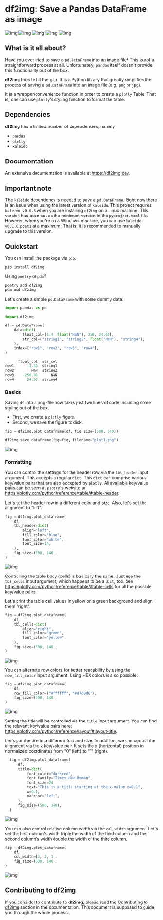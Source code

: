 # df2img: Save a Pandas DataFrame as image

![img](https://img.shields.io/pypi/v/df2img)
![img](https://img.shields.io/pypi/pyversions/df2img)
![img](https://img.shields.io/github/license/andreas-vester/df2img)
![img](https://img.shields.io/github/issues/andreas-vester/df2img)
![img](https://img.shields.io/github/stars/andreas-vester/df2img)

## What is it all about?

Have you ever tried to save a ``pd.DataFrame`` into an image file? This is not a straightforward process at all. Unfortunately, ``pandas`` itself doesn't provide this functionality out of the box.

**df2img** tries to fill the gap. It is a Python library that greatly simplifies the process of saving a ``pd.DataFrame`` into an image file (e.g. ``png`` or ``jpg``).

It is a wrapper/convenience function in order to create a ``plotly`` Table. That is, one can use ``plotly``'s styling function to format the table.


## Dependencies

**df2img** has a limited number of dependencies, namely

- ``pandas``
- ``plotly``
- ``kaleido``


## Documentation

An extensive documentation is available at https://df2img.dev.


## Important note
The ``kaleido`` dependency is needed to save a ``pd.DataFrame``. Right now there is an
issue when using the latest version of ``kaleido``.
This project requires ``kaleido v0.0.3`` when you are installing ``df2img`` on a Linux
machine. This version has been set as the minimum version in the ``pyproject.toml``
file.
However, when you're on a Windows machine, you can use ``kaleido v0.1.0.post1`` at a
maximum. That is, it is recommended to manually upgrade to this version.

## Quickstart

You can install the package via ``pip``.

```bash
pip install df2img
```

Using ``poetry`` or ``pdm``?

```bash
poetry add df2img
pdm add df2img
```

Let's create a simple ``pd.DataFrame`` with some dummy data:

```python
import pandas as pd

import df2img

df = pd.DataFrame(
    data=dict(
        float_col=[1.4, float("NaN"), 250, 24.65],
        str_col=("string1", "string2", float("NaN"), "string4"),
    ),
    index=["row1", "row2", "row3", "row4"],
)
```
```python
      float_col  str_col
row1       1.40  string1
row2        NaN  string2
row3     250.00      NaN
row4      24.65  string4
```

### Basics

Saving ``df`` into a png-file now takes just two lines of code including some styling out of the box.

* First, we create a ``plotly`` figure.
* Second, we save the figure to disk.

```python
fig = df2img.plot_dataframe(df, fig_size=(500, 140))

df2img.save_dataframe(fig=fig, filename="plot1.png")
```

![img](https://github.com/andreas-vester/df2img/blob/main/docs/img/plot1.png?raw=true)


### Formatting

You can control the settings for the header row via the ``tbl_header`` input argument. This accepts a regular ``dict``. This ``dict`` can comprise various key/value pairs that are also accepted by ``plotly``. All available key/value pairs can be seen at ``plotly``'s website at https://plotly.com/python/reference/table/#table-header.

Let's set the header row in a different color and size. Also, let's set the alignment to "left".

```python
fig = df2img.plot_dataframe(
    df,
    tbl_header=dict(
        align="left",
        fill_color="blue",
        font_color="white",
        font_size=14,
    ),
    fig_size=(500, 140),
)
```
![img](https://github.com/andreas-vester/df2img/blob/main/docs/img/plot2.png?raw=true)


Controlling the table body (cells) is basically the same. Just use the ``tbl_cells`` input argument, which happens to be a ``dict``, too.
See https://plotly.com/python/reference/table/#table-cells for all the possible key/value pairs.

Let's print the table cell values in yellow on a green background and align them "right".

```python
fig = df2img.plot_dataframe(
    df,
    tbl_cells=dict(
        align="right",
        fill_color="green",
        font_color="yellow",
    ),
    fig_size=(500, 140),
)
```

![img](https://github.com/andreas-vester/df2img/blob/main/docs/img/plot3.png?raw=true)


You can alternate row colors for better readability by using the ``row_fill_color`` input argument. Using HEX colors is also possible:

```python
fig = df2img.plot_dataframe(
    df,
    row_fill_color=("#ffffff", "#d7d8d6"),
    fig_size=(500, 140),
)
```

![img](https://github.com/andreas-vester/df2img/blob/main/docs/img/plot4.png?raw=true)


Setting the title will be controlled via the ``title`` input argument. You can find the relevant key/value pairs here: https://plotly.com/python/reference/layout/#layout-title.

Let's put the title in a different font and size. In addition, we can control the alignment via the ``x`` key/value pair. It sets the x (horizontal) position in normalized coordinates from "0" (left) to "1" (right).

```python
  fig = df2img.plot_dataframe(
      df,
      title=dict(
          font_color="darkred",
          font_family="Times New Roman",
          font_size=24,
          text="This is a title starting at the x-value x=0.1",
          x=0.1,
          xanchor="left",
      ),
      fig_size=(500, 140),
  )
  ```

![img](https://github.com/andreas-vester/df2img/blob/main/docs/img/plot5.png?raw=true)


You can also control relative column width via the ``col_width`` argument. Let's set the first column's width triple the width of the third column and the second column's width double the width of the third column.

```python
fig = df2img.plot_dataframe(
    df,
    col_width=[3, 2, 1],
    fig_size=(500, 140),
)
```

![img](https://github.com/andreas-vester/df2img/blob/main/docs/img/plot6.png?raw=true)

## Contributing to df2img

If you consider to contribute to **df2img**, please read the [Contributing to df2img](./CONTRIBUTING.md) section in the documentation. This document is supposed to guide you through the whole process.
